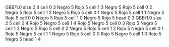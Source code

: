 <gs-board without-header> GBB/1.0
size 2 4
cell 0 3 Negro 5 Rojo 5 
cell 1 3 Negro 5 Rojo 5 
cell 0 2 Negro 5 Rojo 5 
cell 1 2 Negro 5 Rojo 5 
cell 0 1 Negro 5 Rojo 5 
cell 1 1 Negro 5 Rojo 5 
cell 0 0 Negro 5 Rojo 5 
cell 1 0 Negro 5 Rojo 5 
head 0 3
 </gs-board>
<gs-board without-header> GBB/1.0
size 2 5
cell 0 4 Rojo 5 Negro 5 
cell 1 4 Rojo 5 Negro 5 
cell 0 3 Rojo 5 Negro 5 
cell 1 3 Negro 5 Rojo 5 
cell 0 2 Negro 5 Rojo 5 
cell 1 2 Rojo 5 Negro 5 
cell 0 1 Rojo 5 Negro 5 
cell 1 1 Negro 5 Rojo 5 
cell 0 0 Rojo 5 Negro 5 
cell 1 0 Rojo 5 Negro 5 
head 1 4 </gs-board>